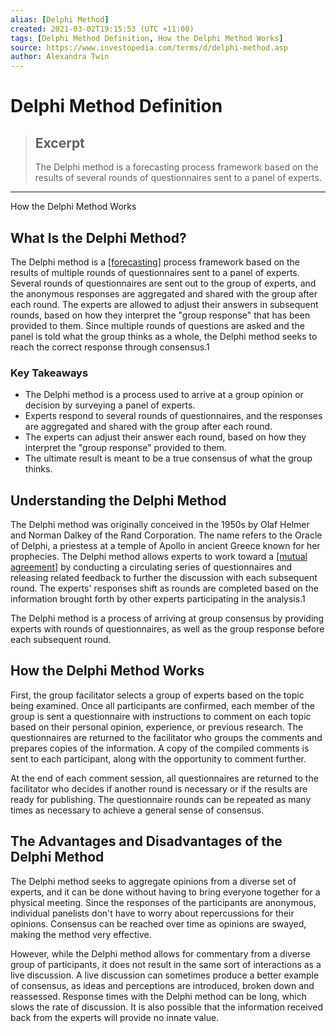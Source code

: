 ```yaml
---
alias: [Delphi Method]
created: 2021-03-02T19:15:53 (UTC +11:00)
tags: [Delphi Method Definition, How the Delphi Method Works]
source: https://www.investopedia.com/terms/d/delphi-method.asp
author: Alexandra Twin
---
```


# Delphi Method Definition

> ## Excerpt
> The Delphi method is a forecasting process framework based on the results of several rounds of questionnaires sent to a panel of experts.

---

How the Delphi Method Works
## What Is the Delphi Method?

The Delphi method is a [[forecasting]](https://www.investopedia.com/terms/f/forecasting.asp) process framework based on the results of multiple rounds of questionnaires sent to a panel of experts. Several rounds of questionnaires are sent out to the group of experts, and the anonymous responses are aggregated and shared with the group after each round. The experts are allowed to adjust their answers in subsequent rounds, based on how they interpret the "group response" that has been provided to them. Since multiple rounds of questions are asked and the panel is told what the group thinks as a whole, the Delphi method seeks to reach the correct response through consensus.1

### Key Takeaways

-   The Delphi method is a process used to arrive at a group opinion or decision by surveying a panel of experts.
-   Experts respond to several rounds of questionnaires, and the responses are aggregated and shared with the group after each round.
-   The experts can adjust their answer each round, based on how they interpret the "group response" provided to them.
-   The ultimate result is meant to be a true consensus of what the group thinks.

## Understanding the Delphi Method

The Delphi method was originally conceived in the 1950s by Olaf Helmer and Norman Dalkey of the Rand Corporation. The name refers to the Oracle of Delphi, a priestess at a temple of Apollo in ancient Greece known for her prophecies. The Delphi method allows experts to work toward a [[mutual agreement]](https://www.investopedia.com/terms/m/meeting-of-the-minds.asp) by conducting a circulating series of questionnaires and releasing related feedback to further the discussion with each subsequent round. The experts' responses shift as rounds are completed based on the information brought forth by other experts participating in the analysis.1

The Delphi method is a process of arriving at group consensus by providing experts with rounds of questionnaires, as well as the group response before each subsequent round.

## How the Delphi Method Works

First, the group facilitator selects a group of experts based on the topic being examined. Once all participants are confirmed, each member of the group is sent a questionnaire with instructions to comment on each topic based on their personal opinion, experience, or previous research. The questionnaires are returned to the facilitator who groups the comments and prepares copies of the information. A copy of the compiled comments is sent to each participant, along with the opportunity to comment further.

At the end of each comment session, all questionnaires are returned to the facilitator who decides if another round is necessary or if the results are ready for publishing. The questionnaire rounds can be repeated as many times as necessary to achieve a general sense of consensus.

## The Advantages and Disadvantages of the Delphi Method

The Delphi method seeks to aggregate opinions from a diverse set of experts, and it can be done without having to bring everyone together for a physical meeting. Since the responses of the participants are anonymous, individual panelists don't have to worry about repercussions for their opinions. Consensus can be reached over time as opinions are swayed, making the method very effective.

However, while the Delphi method allows for commentary from a diverse group of participants, it does not result in the same sort of interactions as a live discussion. A live discussion can sometimes produce a better example of consensus, as ideas and perceptions are introduced, broken down and reassessed. Response times with the Delphi method can be long, which slows the rate of discussion. It is also possible that the information received back from the experts will provide no innate value.
